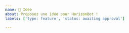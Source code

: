 ```yaml
---
name: 🎉 Idée
about: Proposez une idée pour HorizonBot !
labels: ['type: feature', 'status: awaiting approval']

---
```


<!-- Décrivez votre idée en rentrant le plus possible dans les détails. -->
